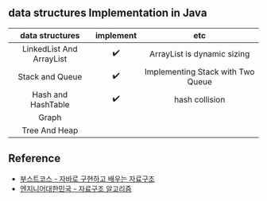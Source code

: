

## data structures Implementation in Java
<div align=center> 
    
| data structures | implement | etc |
|:---:|:---:|:---:| 
| LinkedList And ArrayList |✔️| ArrayList is dynamic sizing |
| Stack and Queue |✔️| Implementing Stack with Two Queue |
| Hash and HashTable |✔️| hash collision |
| Graph | | |
| Tree And Heap | | |

</div>

## Reference
- [부스트코스 - 자바로 구현하고 배우는 자료구조](https://www.boostcourse.org/cs204/joinLectures/145114)
- [엔지니어대한민국 - 자료구조 알고리즘](https://www.youtube.com/@eleanorlim)
